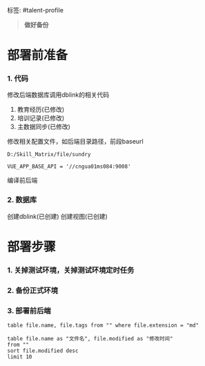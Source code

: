 标签: #talent-profile

> **做好备份**

# 部署前准备

### 1. 代码
修改后端数据库调用dblink的相关代码
1. 教育经历(已修改)
2. 培训记录(已修改)
3. 主数据同步(已修改)

修改相关配置文件，如后端目录路径，前段baseurl
```
D:/Skill_Matrix/file/sundry
```

```
VUE_APP_BASE_API = '//cngua01ms084:9008'
```

编译前后端

### 2. 数据库
创建dblink(已创建)
创建视图(已创建)

# 部署步骤
### 1. 关掉测试环境，关掉测试环境定时任务
### 2. 备份正式环境
### 3. 部署前后端

```dataview
table file.name, file.tags from "" where file.extension = "md"
```
```dataview
table file.name as "文件名", file.modified as "修改时间"
from "" 
sort file.modified desc
limit 10
```

